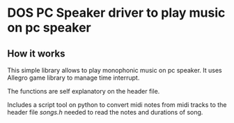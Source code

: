 # DOS PC Speaker driver to play music on pc speaker

## How it works

This simple library allows to play monophonic music on pc speaker.
It uses Allegro game library to manage time interrupt.

The functions are self explanatory on the header file.

Includes a script tool on python to convert midi notes from midi tracks to the header file *songs.h* needed to read the notes and durations of song.